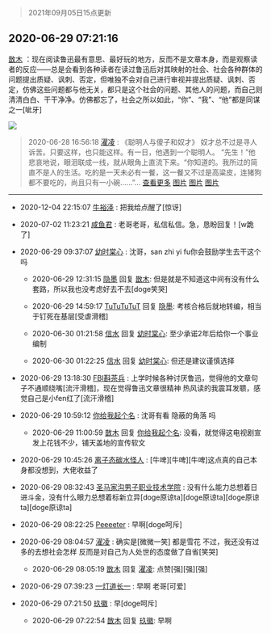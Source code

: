> 2021年09月05日15点更新
<link rel="stylesheet" href="https://cdn.jsdelivr.net/gh/taotie6/sampleJSON@main/css/photo_show.css">


 ## 2020-06-29 07:21:16 

 [㪚木](https://www.coolapk.com/feed/19875922?shareKey=NDVhMTMwMTg0YTBkNjEzMTc1NWY~) ：现在阅读鲁迅最有意思、最好玩的地方，反而不是文章本身，而是观察读者的反应——总是会看到各种读者在读过鲁迅后对其映射的社会、社会各种群体的问题提出质疑、讽刺、否定，但唯独不会对自己进行审视并提出质疑、讽刺、否定，仿佛这些问题都与他无关，都只是这个社会的问题、其他人的问题<!--break-->，而自己则清清白白、干干净净。仿佛都忘了，社会之所以如此，“你”、“我”、“他”都是同谋之一[呲牙] 

<div class="album">
<img class="img-item" src="http://image.coolapk.com/feed/2020/0629/07/1081091_0c38b497_6474_8068@277x194.gif" />
</div>

> 2020-06-28 16:56:18 
> [濯凌](https://www.coolapk.com/feed/19865521?shareKey=MzQxYzgyZmQzOTZlNjEzMTc1NWY~) : 《聪明人与傻子和奴才》  奴才总不过是寻人诉苦。只要这样，也只能这样。有一日，他遇到一个聪明人。  “先生！”他悲哀地说，眼泪联成一线，就从眼角上直流下来。“你知道的。我所过的简直不是人的生活。吃的是一天未必有一餐，这一餐又不过是高粱皮，连猪狗都不要吃的，尚且只有一小碗……”... <a href="">查看更多</a> 
[图片](http://image.coolapk.com/feed/2020/0628/16/785048_103a2cf2_4568_4643@450x360.jpeg)
[图片](http://image.coolapk.com/feed/2020/0628/16/785048_a6e1ce5e_4568_4645@396x321.jpeg)
[图片](http://image.coolapk.com/feed/2020/0628/16/785048_62e738f4_4568_4647@442x523.jpeg)

 ------- 

- 2020-12-04 22:15:07 [牛裕泽](uid=2748908) : 把我给点醒了[惊讶] 

- 2020-07-02 11:23:21 [咸鱼君](uid=573545) : 老哥老哥，私信私信。急，恳盼回复！[w跪了] 

- 2020-06-29 09:37:07 [幼时棠心](uid=1017379) : 沈哥，san zhi yi fu你会鼓励学生去干这个吗 

    - 2020-06-29 12:31:15 [隐墨](uid=683778) 回复 [㪚木](uid=1081091): 但是就是不知道这中间有没有什么套路，所以我也没考虑好去不去[doge笑哭] 

    - 2020-06-29 14:59:17 [TuTuTuTuT](uid=1433312) 回复 [隐墨](uid=683778): 考核合格后就地转编，相当于钉死在基层[受虐滑稽] 

    - 2020-06-30 01:21:58 [信水](uid=954728) 回复 [幼时棠心](uid=1017379): 至少承诺2年后给你一个事业编制 

    - 2020-06-30 01:22:25 [信水](uid=954728) 回复 [幼时棠心](uid=1017379): 但还是建议谨慎选择 

- 2020-06-29 13:18:30 [FBI斟茶兵](uid=2990798) : 上学时候各种讨厌鲁迅，觉得他的文章句子不通顺绕嘴[流汗滑稽]，现在觉得鲁迅文章很精神
热风读的我震耳发聩，感觉自己是小fen红了[流汗滑稽] 

- 2020-06-29 10:59:12 [你给我起个名](uid=754338) : 沈哥有看  隐蔽的角落  吗 

    - 2020-06-29 11:00:59 [㪚木](uid=1081091) 回复 [你给我起个名](uid=754338): 没看，就觉得这电视剧宣发上花钱不少，铺天盖地的宣传软文 

- 2020-06-29 10:45:26 [离子态碳水怪人](uid=1112739) : [牛啤][牛啤][牛啤]这点真的自己本身都没想到，大佬收益了 

- 2020-06-29 08:32:43 [圣马家沟男子职业技术学院](uid=2192751) : 没有什么能力总想着日进斗金，没有什么眼力总想着标新立异[doge原谅ta][doge原谅ta][doge原谅ta][doge原谅ta] 

- 2020-06-29 08:22:25 [Peeeeter](uid=3331505) : 早啊[doge呵斥] 

- 2020-06-29 08:04:57 [濯凌](uid=785048) : 确实是[微微一笑]
都是雪花
不过，我还没有过多的去想社会怎样
反而是对自己为人处世的态度做了自省[笑哭] 

    - 2020-06-29 08:05:19 [㪚木](uid=1081091) 回复 [濯凌](uid=785048): 点赞[强][强][强] 

- 2020-06-29 07:39:23 [一灯道长一](uid=2901910) : 早啊 老哥[可爱] 

- 2020-06-29 07:21:50 [玖徽](uid=1272117) : 早[doge呵斥] 

    - 2020-06-29 07:22:54 [㪚木](uid=1081091) 回复 [玖徽](uid=1272117): 早啊 

